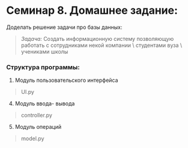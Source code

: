 # Семинар 8. Домашнее задание:
Доделать решение задачи про базы данных:

>*Задача:*
    Создать информационную систему позволяющую работать с сотрудниками некой компании \ студентами вуза \ учениками школы
### Структура программы:
1. Модуль пользовательского интерфейса
>UI.py
4. Модуль ввода- вывода
>controller.py
5. Модуль операций
>model.py